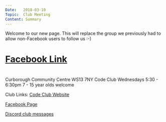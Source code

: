 ```yaml
---
Date:   2018-03-10
Topic:  Club Meeting
Content: Summary
---
```

Welcome to our new page. This will replace the group we previously had to allow non-Facebook users to follow us :-)

# [Facebook Link](https://www.facebook.com/1481985248595237/posts/1481998305260598/)

#
Curborough Community Centre
WS13 7NY
Code Club
Wednesdays 5:30 - 6:30pm
7 - 15 year olds welcome

Club Links:
[Code Club Website](https://lichfield-code-club.github.io/)

[Facebook Page](https://www.facebook.com/LichfieldCoders)

[Discord club messages](https://discord.gg/szz6xGK)

